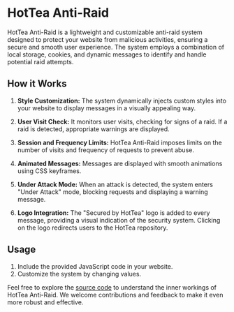 # HotTea Anti-Raid

HotTea Anti-Raid is a lightweight and customizable anti-raid system designed to protect your website from malicious activities, ensuring a secure and smooth user experience. The system employs a combination of local storage, cookies, and dynamic messages to identify and handle potential raid attempts.

## How it Works

1. **Style Customization:** The system dynamically injects custom styles into your website to display messages in a visually appealing way.

2. **User Visit Check:** It monitors user visits, checking for signs of a raid. If a raid is detected, appropriate warnings are displayed.

3. **Session and Frequency Limits:** HotTea Anti-Raid imposes limits on the number of visits and frequency of requests to prevent abuse.

4. **Animated Messages:** Messages are displayed with smooth animations using CSS keyframes.

5. **Under Attack Mode:** When an attack is detected, the system enters "Under Attack" mode, blocking requests and displaying a warning message.

6. **Logo Integration:** The "Secured by HotTea" logo is added to every message, providing a visual indication of the security system. Clicking on the logo redirects users to the HotTea repository.

## Usage

1. Include the provided JavaScript code in your website.
2. Customize the system by changing values.

Feel free to explore the [source code](https://github.com/somebodyscript/HotTea/tree/main/HotTea%20Anti-Raid) to understand the inner workings of HotTea Anti-Raid. We welcome contributions and feedback to make it even more robust and effective.
